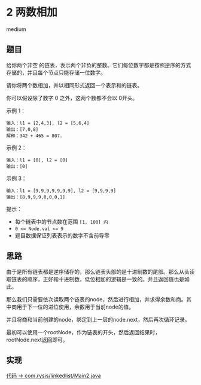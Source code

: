 # 2 两数相加

medium

## 题目

给你两个非空 的链表，表示两个非负的整数。它们每位数字都是按照逆序的方式存储的，并且每个节点只能存储一位数字。

请你将两个数相加，并以相同形式返回一个表示和的链表。

你可以假设除了数字 0 之外，这两个数都不会以 0开头。

示例 1：
```
输入：l1 = [2,4,3], l2 = [5,6,4]
输出：[7,0,8]
解释：342 + 465 = 807.
```
示例 2：
```
输入：l1 = [0], l2 = [0]
输出：[0]
```
示例 3：
```
输入：l1 = [9,9,9,9,9,9,9], l2 = [9,9,9,9]
输出：[8,9,9,9,0,0,0,1]
```

提示：

- 每个链表中的节点数在范围 `[1, 100] 内`
- `0 <= Node.val <= 9`
- 题目数据保证列表表示的数字不含前导零

## 思路

由于是所有链表都是逆序储存的，那么链表头部的是十进制数的尾部。那么从头读取链表的顺序，正好和十进制数，低位相加的逻辑是一致的。并且返回值也是如此。

那么我们只需要依次读取两个链表的node，然后进行相加，并求得余数和商。其中商用于下一位的进位使用，余数用于当前node的值。

并且将商和当前创建的node，绑定到上一层的node.next，然后再次循环记录。

最初可以使用一个rootNode，作为链表的开头，然后返回结果时，rootNode.next返回即可。

## 实现

[代码 -> com.rysis/linkedlist/Main2.java](../../src/com/rysis/linkedlist/Main2.java)
